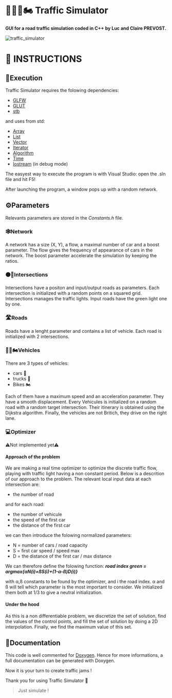 # 🚦🚗🚛🏍️ Traffic Simulator

**GUI for a road traffic simulation coded in C++ by Luc and Claire PREVOST.**

![traffic_simulator](https://user-images.githubusercontent.com/52052772/202865554-04ef6c69-5e1e-49a1-bf79-edb52018b80e.png)

📃 INSTRUCTIONS
===============
## 🚀Execution
Traffic Simulator requires the folowing dependencies:
- [GLFW](https://www.glfw.org/download)
- [GLUT](https://www.opengl.org/resources/libraries/glut/glut_downloads.php)
- [stb](https://github.com/nothings/stb)

and uses from std:
- [Array](https://cplusplus.com/reference/array/array/)
- [List](https://cplusplus.com/reference/list/list/)
- [Vector](https://cplusplus.com/reference/vector/vector/)
- [Iterator](https://cplusplus.com/reference/iterator/iterator/)
- [Algorithm](https://cplusplus.com/reference/algorithm/)
- [Time](https://cplusplus.com/reference/ctime/time/)
- [Iostream](https://cplusplus.com/reference/iostream/) (in debug mode)

The easyest way to execute the program is with Visual Studio: open the .sln file and hit F5!

After launching the program, a window pops up with a random network.

## ⚙️Parameters
Relevants parameters are stored in the *Constants.h* file.
### 🕸Network
A network has a size (X, Y), a flow, a maximal number of car and a boost parameter. The flow gives the frequency of appearance of cars in the network. The boost parameter accelerate the simulation by keeping the ratios.
### ⚫🚦Intersections
Intersections have a positon and input/output roads as parameters. Each intersection is initialized with a random points on a squared grid. Intersections manages the traffic lights. Input roads have the green light one by one.
### 🛣Roads
Roads have a lenght parameter and contains a list of vehicle. Each road is initialized with 2 intersections.
### 🚗🚛🏍️Vehicles
There are 3 types of vehicles:
- cars 🚗
- trucks 🚛
- Bikes 🏍️

Each of them have a maximum speed and an acceleration parameter. They have a smooth displacement. Every Vehicules is initialized on a random road with a random target intersection. Their itinerary is obtained using the Dijkstra algorithm. Finally, the vehicles are not Britich, they drive on the right lane.
### 💻Optimizer
⚠️Not implemented yet⚠️
#### Approach of the problem
We are making a real time optimizer to optimize the discrete traffic flow, playing with traffic light having a non constant period.
Below is a descrition of our approach to the problem.
The relevant local input data at each intersection are:
- the number of road

and for each road:
- the number of vehicule
- the speed of the first car
- the distance of the first car

we can then introduce the folowing normalized parameters:
- N = number of cars / road capacity
- S = first car speed / speed max
- D = the distance of the first car / max distance

We can therefore define the folowing function: ***road index green = argmax{αN(i)+ßS(i)+(1-α-ß)D(i)}***

with α,ß constants to be found by the optimizer, and i the road index. α and ß will tell which parameter is the most important to consider. We initialized them both at 1/3 to give a neutral initialization.
#### Under the hood
As this is a non differentiable problem, we discretize the set of solution, find the values of the control points, and fill the set of solution by doing a 2D interpolation.
Finally, we find the maximum value of this set.

## 📖Documentation
This code is well commented for [Doxygen](https://www.doxygen.nl/index.html). Hence for more informations, a full documentation can be generated with Doxygen.

Now it is your turn to create traffic jams !

Thank you for using Traffic Simulator 🙂

> Just simulate !
